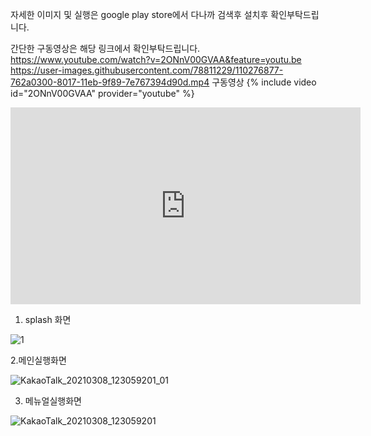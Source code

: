 자세한 이미지 및 실행은
google play store에서 다나까 검색후 설치후 확인부탁드립니다.

간단한 구동영상은 해당 링크에서 확인부탁드립니다. 
https://www.youtube.com/watch?v=2ONnV00GVAA&feature=youtu.be
https://user-images.githubusercontent.com/78811229/110276877-762a0300-8017-11eb-9f89-7e767394d90d.mp4
구동영상 
{% include video id="2ONnV00GVAA" provider="youtube" %}
<iframe width="560" height="315" src="https://www.youtube.com/watch?v=2ONnV00GVAA&feature=youtu.be" frameborder="0" allowfullscreen></iframe>



1. splash 화면 


![1](https://user-images.githubusercontent.com/78811229/110271191-dd8d8600-800a-11eb-8147-24ade1a36fcb.jpg)



2.메인실행화면 




![KakaoTalk_20210308_123059201_01](https://user-images.githubusercontent.com/78811229/110271200-debeb300-800a-11eb-8406-cfd879b43024.jpg)



3. 메뉴얼실행화면 


![KakaoTalk_20210308_123059201](https://user-images.githubusercontent.com/78811229/110271208-dfefe000-800a-11eb-9216-96ce1ef4c6f7.jpg)
